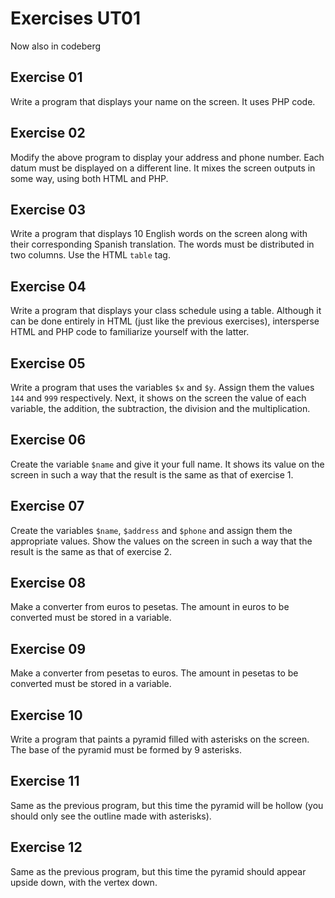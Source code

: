 # Exercises UT01

Now also in codeberg

## Exercise 01

Write a program that displays your name on the screen. It uses PHP code.

## Exercise 02

Modify the above program to display your address and phone number. Each datum must be displayed on a different line. It mixes the screen outputs in some way, using both HTML and PHP.

## Exercise 03

Write a program that displays 10 English words on the screen along with their corresponding Spanish translation. The words must be distributed in two columns. Use the HTML `table` tag.

## Exercise 04

Write a program that displays your class schedule using a table. Although it can be done entirely in HTML (just like the previous exercises), intersperse HTML and PHP code to familiarize yourself with the latter.

## Exercise 05

Write a program that uses the variables `$x` and `$y`. Assign them the values `​​144` and `999` respectively. Next, it shows on the screen the value of each variable, the addition, the subtraction, the division and the multiplication.

## Exercise 06

Create the variable `$name` and give it your full name. It shows its value on the screen in such a way that the result is the same as that of exercise 1.

## Exercise 07

Create the variables `$name`, `$address` and `$phone` and assign them the appropriate values. Show the values ​​on the screen in such a way that the result is the same as that of exercise 2.

## Exercise 08

Make a converter from euros to pesetas. The amount in euros to be converted must be stored in a variable.

## Exercise 09

Make a converter from pesetas to euros. The amount in pesetas to be converted must be stored in a variable.

## Exercise 10

Write a program that paints a pyramid filled with asterisks on the screen. The base of the pyramid must be formed by 9 asterisks.

## Exercise 11

Same as the previous program, but this time the pyramid will be hollow (you should only see the outline made with asterisks).

## Exercise 12

Same as the previous program, but this time the pyramid should appear upside down, with the vertex down.
